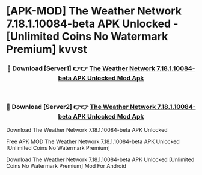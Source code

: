 # [APK-MOD] The Weather Network 7.18.1.10084-beta APK Unlocked - [Unlimited Coins No Watermark Premium] kvvst



<div align="center">
<h3>🔴 Download [Server1] 👉👉 <a href="https://momento.my/?title=The_Weather_Network_7.18.1.10084-beta_APK_Unlocked">The Weather Network 7.18.1.10084-beta APK Unlocked Mod Apk</a></h3><br>

<h3>🔴 Download [Server2] 👉👉 <a href="https://momento.my/?title=The_Weather_Network_7.18.1.10084-beta_APK_Unlocked">The Weather Network 7.18.1.10084-beta APK Unlocked Mod Apk</a></h3>
</div>



Download The Weather Network 7.18.1.10084-beta APK Unlocked 

Free APK MOD The Weather Network 7.18.1.10084-beta APK Unlocked [Unlimited Coins No Watermark Premium]

Download The Weather Network 7.18.1.10084-beta APK Unlocked [Unlimited Coins No Watermark Premium] Mod For Android
